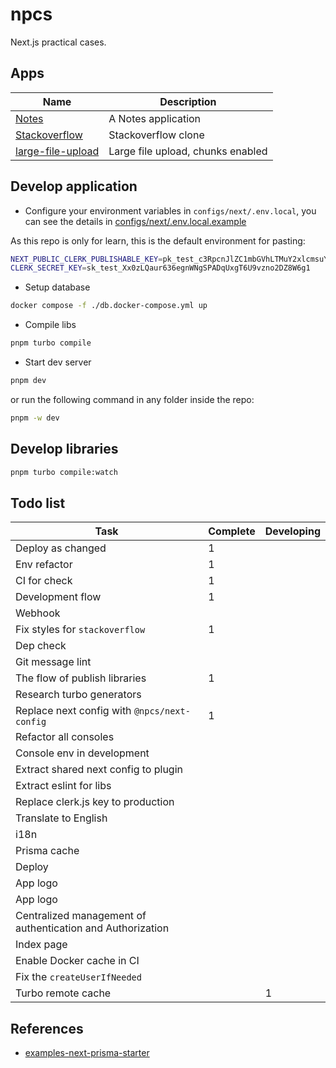 # npcs

Next.js practical cases.

## Apps

| Name                                          | Description                       |
| --------------------------------------------- | --------------------------------- |
| [Notes](http://18.138.71.40:3001)             | A Notes application               |
| [Stackoverflow](http://18.138.71.40:3002)     | Stackoverflow clone               |
| [large-file-upload](http://18.138.71.40:3003) | Large file upload, chunks enabled |

## Develop application

- Configure your environment variables in `configs/next/.env.local`, you can see the details in [configs/next/.env.local.example](./configs/next/.env.local.example)

As this repo is only for learn, this is the default environment for pasting:

```bash
NEXT_PUBLIC_CLERK_PUBLISHABLE_KEY=pk_test_c3RpcnJlZC1mbGVhLTMuY2xlcmsuYWNjb3VudHMuZGV2JA
CLERK_SECRET_KEY=sk_test_Xx0zLQaur636egnWNgSPADqUxgT6U9vzno2DZ8W6g1
```

- Setup database

```bash
docker compose -f ./db.docker-compose.yml up
```

- Compile libs

```bash
pnpm turbo compile
```

- Start dev server

```bash
pnpm dev
```

or run the following command in any folder inside the repo:

```bash
pnpm -w dev
```

## Develop libraries

```bash
pnpm turbo compile:watch
```

## Todo list

| Task                                                       | Complete | Developing |
| ---------------------------------------------------------- | -------- | ---------- |
| Deploy as changed                                          | 1        |            |
| Env refactor                                               | 1        |            |
| CI for check                                               | 1        |            |
| Development flow                                           | 1        |            |
| Webhook                                                    |          |            |
| Fix styles for `stackoverflow`                             | 1        |            |
| Dep check                                                  |          |            |
| Git message lint                                           |          |            |
| The flow of publish libraries                              | 1        |            |
| Research turbo generators                                  |          |            |
| Replace next config with `@npcs/next-config`               | 1        |            |
| Refactor all consoles                                      |          |            |
| Console env in development                                 |          |            |
| Extract shared next config to plugin                       |          |            |
| Extract eslint for libs                                    |          |            |
| Replace clerk.js key to production                         |          |            |
| Translate to English                                       |          |            |
| i18n                                                       |          |            |
| Prisma cache                                               |          |            |
| Deploy                                                     |          |            |
| App logo                                                   |          |            |
| App logo                                                   |          |            |
| Centralized management of authentication and Authorization |          |            |
| Index page                                                 |          |            |
| Enable Docker cache in CI                                  |          |            |
| Fix the `createUserIfNeeded`                               |          |            |
| Turbo remote cache                                         |          | 1          |

## References

- [examples-next-prisma-starter](https://github.com/trpc/examples-next-prisma-starter/blob/main/package.json)
